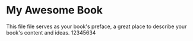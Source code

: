 # My Awesome Book

This file file serves as your book's preface, a great place to describe your book's content and ideas.
12345634
